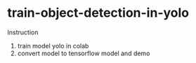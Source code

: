 # train-object-detection-in-yolo
Instruction
1. train model yolo in colab
2. convert model to tensorflow model and demo
